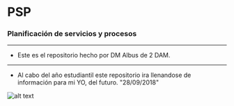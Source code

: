 # PSP
### Planificación de servicios y procesos
------------------------------------------------
- Este es el repositorio hecho por DM Albus de 2 DAM.
------------------------------------------------
- Al cabo del año estudiantil este repositorio ira llenandose de información para mi YO, del futuro. "28/09/2018"

![alt text](https://i.ytimg.com/vi/AUrcnw0uwAM/maxresdefault.jpg)

